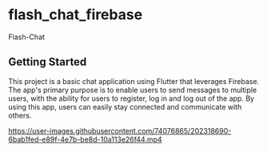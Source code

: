 # flash_chat_firebase

Flash-Chat

## Getting Started

This project is a basic chat application using Flutter that leverages Firebase. The app's primary purpose is to enable users to send messages to multiple users, with the ability for users to register, log in and log out of the app. By using this app, users can easily stay connected and communicate with others.

https://user-images.githubusercontent.com/74076865/202318690-6bab1fed-e89f-4e7b-be8d-10a113e26f44.mp4



